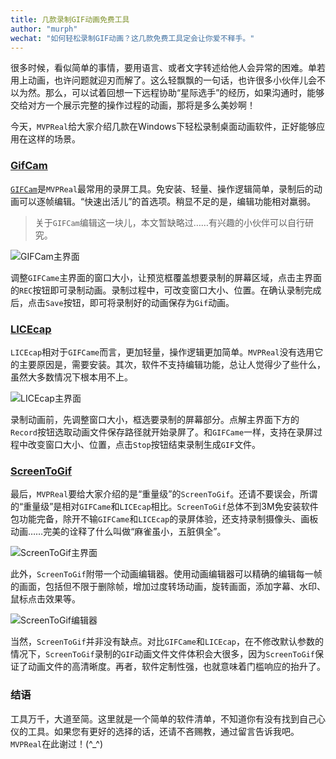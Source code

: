 ```yaml
---
title: 几款录制GIF动画免费工具
author: "murph"
wechat: "如何轻松录制GIF动画？这几款免费工具定会让你爱不释手。"
---
```


很多时候，看似简单的事情，要用语言、或者文字转述给他人会异常的困难。单若用上动画，也许问题就迎刃而解了。这么轻飘飘的一句话，也许很多小伙伴儿会不以为然。那么，可以试着回想一下远程协助“星际选手”的经历，如果沟通时，能够交给对方一个展示完整的操作过程的动画，那将是多么美妙啊！

今天，`MVPReal`给大家介绍几款在Windows下轻松录制桌面动画软件，正好能够应用在这样的场景。

<!--more-->

### [GifCam][gifcam_url]

[`GIFCam`][gifcam_url]是`MVPReal`最常用的录屏工具。免安装、轻量、操作逻辑简单，录制后的动画可以逐帧编辑。“快速出活儿”的首选项。稍显不足的是，编辑功能相对羸弱。

> 关于`GIFCam`编辑这一块儿，本文暂缺略过……有兴趣的小伙伴可以自行研究。

![GIFCam主界面](/image/assets/gifcam/main.gif 'GIFCam主界面')

调整`GIFCame`主界面的窗口大小，让预览框覆盖想要录制的屏幕区域，点击主界面的`REC`按钮即可录制动画。录制过程中，可改变窗口大小、位置。在确认录制完成后，点击`Save`按钮，即可将录制好的动画保存为`Gif`动画。

### [LICEcap][licecap_url]

`LICEcap`相对于`GIFCame`而言，更加轻量，操作逻辑更加简单。`MVPReal`没有选用它的主要原因是，需要安装。其次，软件不支持编辑功能，总让人觉得少了些什么，虽然大多数情况下根本用不上。

![LICEcap主界面](/image/assets/licecap/main.png 'LICEcap主界面')

录制动画前，先调整窗口大小，框选要录制的屏幕部分。点解主界面下方的`Record`按钮选取动画文件保存路径就开始录屏了。和`GIFCame`一样，支持在录屏过程中改变窗口大小、位置，点击`Stop`按钮结束录制生成`GIF`文件。

### [ScreenToGif][screen2gif_url]

最后，`MVPReal`要给大家介绍的是“重量级”的`ScreenToGif`。还请不要误会，所谓的“重量级”是相对`GIFCame`和`LICEcap`相比。`ScreenToGif`总体不到3M免安装软件包功能完备，除开不输`GIFCame`和`LICEcap`的录屏体验，还支持录制摄像头、画板动画……完美的诠释了什么叫做“麻雀虽小，五脏俱全”。

![ScreenToGif主界面](/image/assets/screen2gif/main.png 'ScreenToGif主界面')

此外，`ScreenToGif`附带一个动画编辑器。使用动画编辑器可以精确的编辑每一帧的画面，包括但不限于删除帧，增加过度转场动画，旋转画面，添加字幕、水印、鼠标点击效果等。

![ScreenToGif编辑器](/image/assets/screen2gif/editor.gif 'ScreenToGif编辑器')

当然，`ScreenToGif`并非没有缺点。对比`GIFCame`和`LICEcap`，在不修改默认参数的情况下，`ScreenToGif`录制的`GIF`动画文件文件体积会大很多，因为`ScreenToGif`保证了动画文件的高清晰度。再者，软件定制性强，也就意味着门槛响应的抬升了。

### 结语

工具万千，大道至简。这里就是一个简单的软件清单，不知道你有没有找到自己心仪的工具。如果您有更好的选择的话，还请不吝赐教，通过留言告诉我吧。`MVPReal`在此谢过！(^_^)


[gifcam_url]: http://blog.bahraniapps.com/gifcam/ "GIFCame"
[licecap_url]: https://www.cockos.com/licecap/ "LICEcap"
[screen2gif_url]: https://www.screentogif.com/ "ScreenToGif"
